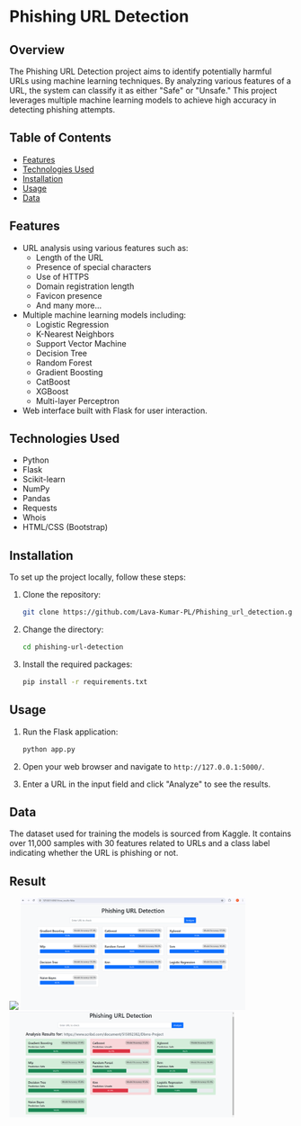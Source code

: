 # Phishing URL Detection

## Overview

The Phishing URL Detection project aims to identify potentially harmful URLs using machine learning techniques. By analyzing various features of a URL, the system can classify it as either "Safe" or "Unsafe." This project leverages multiple machine learning models to achieve high accuracy in detecting phishing attempts.

## Table of Contents

- [Features](#features)
- [Technologies Used](#technologies-used)
- [Installation](#installation)
- [Usage](#usage)
- [Data](#data)

## Features

- URL analysis using various features such as:
  - Length of the URL
  - Presence of special characters
  - Use of HTTPS
  - Domain registration length
  - Favicon presence
  - And many more...
- Multiple machine learning models including:
  - Logistic Regression
  - K-Nearest Neighbors
  - Support Vector Machine
  - Decision Tree
  - Random Forest
  - Gradient Boosting
  - CatBoost
  - XGBoost
  - Multi-layer Perceptron
- Web interface built with Flask for user interaction.

## Technologies Used

- Python
- Flask
- Scikit-learn
- NumPy
- Pandas
- Requests
- Whois
- HTML/CSS (Bootstrap)

## Installation

To set up the project locally, follow these steps:

1. Clone the repository:

   ```bash
   git clone https://github.com/Lava-Kumar-PL/Phishing_url_detection.git
   ```

2. Change the directory:

   ```bash
   cd phishing-url-detection
   ```

3. Install the required packages:
   ```bash
   pip install -r requirements.txt
   ```

## Usage

1. Run the Flask application:

   ```bash
   python app.py
   ```

2. Open your web browser and navigate to `http://127.0.0.1:5000/`.

3. Enter a URL in the input field and click "Analyze" to see the results.

## Data

The dataset used for training the models is sourced from Kaggle. It contains over 11,000 samples with 30 features related to URLs and a class label indicating whether the URL is phishing or not.

## Result

<img src="https://github.com/Lava-Kumar-PL/Phishing_url_detection/blob/main/results/phishingGIF.gif " width="400" />

<img src="https://github.com/Lava-Kumar-PL/Phishing_url_detection/blob/main/results/url.png " width="400" />

<img src="https://github.com/Lava-Kumar-PL/Phishing_url_detection/blob/main/results/prediction.png " width="400" />

